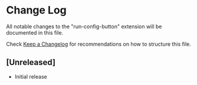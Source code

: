 # Change Log

All notable changes to the "run-config-button" extension will be documented in this file.

Check [Keep a Changelog](http://keepachangelog.com/) for recommendations on how to structure this file.

## [Unreleased]

- Initial release